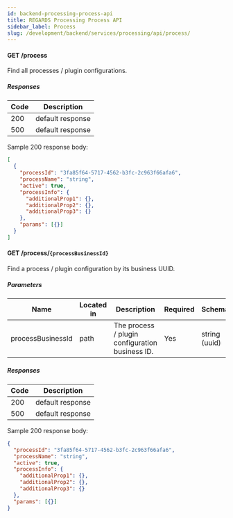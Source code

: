 ```yaml
---
id: backend-processing-process-api
title: REGARDS Processing Process API
sidebar_label: Process
slug: /development/backend/services/processing/api/process/
---
```


#### GET /process

Find all processes / plugin configurations.

##### Responses

| Code | Description      |
| ---- | ---------------- |
| 200  | default response |
| 500  | default response |

Sample 200 response body:

```json
[
  {
    "processId": "3fa85f64-5717-4562-b3fc-2c963f66afa6",
    "processName": "string",
    "active": true,
    "processInfo": {
      "additionalProp1": {},
      "additionalProp2": {},
      "additionalProp3": {}
    },
    "params": [{}]
  }
]
```

#### GET /process/`{processBusinessId}`

Find a process / plugin configuration by its business UUID.

##### Parameters

| Name              | Located in | Description                                     | Required | Schema        |
| ----------------- | ---------- | ----------------------------------------------- | -------- | ------------- |
| processBusinessId | path       | The process / plugin configuration business ID. | Yes      | string (uuid) |

##### Responses

| Code | Description      |
| ---- | ---------------- |
| 200  | default response |
| 500  | default response |

Sample 200 response body:

```json
{
  "processId": "3fa85f64-5717-4562-b3fc-2c963f66afa6",
  "processName": "string",
  "active": true,
  "processInfo": {
    "additionalProp1": {},
    "additionalProp2": {},
    "additionalProp3": {}
  },
  "params": [{}]
}
```
